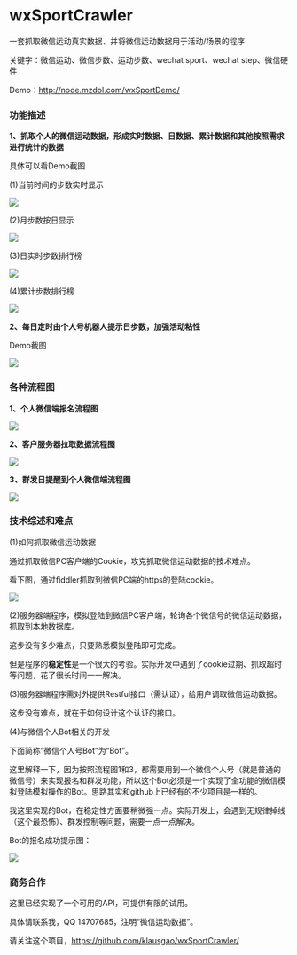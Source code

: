 # wxSportCrawler
一套抓取微信运动真实数据、并将微信运动数据用于活动/场景的程序

关键字：微信运动、微信步数、运动步数、wechat sport、wechat step、微信硬件

Demo：http://node.mzdol.com/wxSportDemo/

### 功能描述
**1、抓取个人的微信运动数据，形成实时数据、日数据、累计数据和其他按照需求进行统计的数据**

具体可以看Demo截图

(1)当前时间的步数实时显示

![](https://github.com/klausgao/wxSportCrawler/raw/master/%E5%BD%93%E5%89%8D%E6%97%B6%E9%97%B4%E7%9A%84%E6%AD%A5%E6%95%B0%E5%AE%9E%E6%97%B6%E6%98%BE%E7%A4%BA.jpg)


(2)月步数按日显示

![](https://github.com/klausgao/wxSportCrawler/raw/master/%E6%97%A5%E6%AD%A5%E6%95%B0%E6%8C%89%E6%9C%88.jpg)


(3)日实时步数排行榜

![](https://github.com/klausgao/wxSportCrawler/raw/master/%E6%97%A5%E5%AE%9E%E6%97%B6%E6%AD%A5%E6%95%B0%E6%8E%92%E8%A1%8C%E6%A6%9C.jpg)


(4)累计步数排行榜

![](https://github.com/klausgao/wxSportCrawler/raw/master/%E7%B4%AF%E8%AE%A1%E6%AD%A5%E6%95%B0%E6%8E%92%E8%A1%8C%E6%A6%9C.jpg)


**2、每日定时由个人号机器人提示日步数，加强活动粘性**

Demo截图

![](https://github.com/klausgao/wxSportCrawler/raw/master/%E6%97%A5%E7%BE%A4%E5%8F%91.jpg)

### 各种流程图

**1、个人微信端报名流程图**

![](https://github.com/klausgao/wxSportCrawler/raw/master/%E5%BE%AE%E4%BF%A1%E8%BF%90%E5%8A%A8%E6%8A%A5%E5%90%8D%E6%B5%81%E7%A8%8B.png)


**2、客户服务器拉取数据流程图**

![](https://github.com/klausgao/wxSportCrawler/raw/master/%E5%AE%A2%E6%88%B7%E6%9C%8D%E5%8A%A1%E5%99%A8%E6%8B%89%E5%8F%96%E6%95%B0%E6%8D%AE%E6%B5%81%E7%A8%8B%E5%9B%BE.png)


**3、群发日提醒到个人微信端流程图**

![](https://github.com/klausgao/wxSportCrawler/raw/master/%E7%BE%A4%E5%8F%91%E6%97%A5%E6%8F%90%E9%86%92%E5%88%B0%E4%B8%AA%E4%BA%BA%E5%BE%AE%E4%BF%A1%E7%AB%AF%E6%B5%81%E7%A8%8B%E5%9B%BE.png)


### 技术综述和难点

(1)如何抓取微信运动数据

通过抓取微信PC客户端的Cookie，攻克抓取微信运动数据的技术难点。

看下图，通过fiddler抓取到微信PC端的https的登陆cookie。

![](https://github.com/klausgao/wxSportCrawler/raw/master/fiddler%E6%8A%93%E5%8C%85.jpg)


(2)服务器端程序，模拟登陆到微信PC客户端，轮询各个微信号的微信运动数据，抓取到本地数据库。

这步没有多少难点，只要熟悉模拟登陆即可完成。

但是程序的**稳定性**是一个很大的考验。实际开发中遇到了cookie过期、抓取超时等问题，花了很长时间一一解决。

(3)服务器端程序需对外提供Restful接口（需认证），给用户调取微信运动数据。

这步没有难点，就在于如何设计这个认证的接口。

(4)与微信个人Bot相关的开发

下面简称“微信个人号Bot”为“Bot”。

这里解释一下，因为按照流程图1和3，都需要用到一个微信个人号（就是普通的微信号）来实现报名和群发功能，所以这个Bot必须是一个实现了全功能的微信模拟登陆模拟操作的Bot。思路其实和github上已经有的不少项目是一样的。

我这里实现的Bot，在稳定性方面要稍微强一点。实际开发上，会遇到无规律掉线（这个最恐怖）、群发控制等问题，需要一点一点解决。

Bot的报名成功提示图：

![](https://github.com/klausgao/wxSportCrawler/raw/master/%E6%8A%A5%E5%90%8D%E6%88%90%E5%8A%9F%E6%8F%90%E7%A4%BA.jpg)


### 商务合作

这里已经实现了一个可用的API，可提供有限的试用。

具体请联系我，QQ 14707685，注明“微信运动数据”。

请关注这个项目，https://github.com/klausgao/wxSportCrawler/
